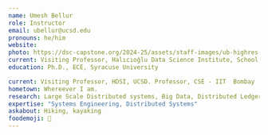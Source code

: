 ```yaml
---
name: Umesh Bellur
role: Instructor
email: ubellur@ucsd.edu
pronouns: he/him
website:
photo: https://dsc-capstone.org/2024-25/assets/staff-images/ub-highres-small.jpg
current: Visiting Professor, Halıcıoğlu Data Science Institute, School of Computing, Information and Data Science
education: Ph.D., ECE, Syracuse University

current: Visiting Professor, HDSI, UCSD. Professor, CSE - IIT  Bombay
hometown: Whereever I am. 
research: Large Scale Distributed systems, Big Data, Distributed Ledgers, Serverless Clouds
expertise: "Systems Engineering, Distributed Systems"
askabout: Hiking, kayaking
foodemoji: 🍞
---
```


